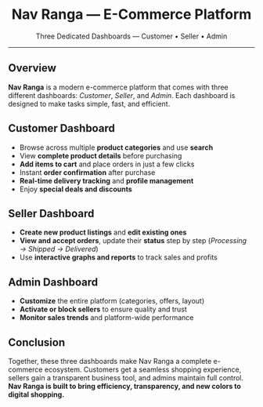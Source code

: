 <!-- README: Nav Ranga E-Commerce Platform -->
<div align="center">
  <h1>Nav Ranga — E-Commerce Platform</h1>
  <p>Three Dedicated Dashboards — Customer • Seller • Admin</p>
  <hr />
</div>

<!-- Overview -->
<section id="overview">
  <h2>Overview</h2>
  <p>
    <strong>Nav Ranga</strong> is a modern e-commerce platform that comes with three
    different dashboards: <em>Customer</em>, <em>Seller</em>, and <em>Admin</em>.
    Each dashboard is designed to make tasks simple, fast, and efficient.
  </p>
</section>

<!-- Customer Dashboard -->
<section id="customer-dashboard">
  <h2>Customer Dashboard</h2>
  <ul>
    <li>Browse across multiple <strong>product categories</strong> and use <strong>search</strong></li>
    <li>View <strong>complete product details</strong> before purchasing</li>
    <li><strong>Add items to cart</strong> and place orders in just a few clicks</li>
    <li>Instant <strong>order confirmation</strong> after purchase</li>
    <li><strong>Real-time delivery tracking</strong> and <strong>profile management</strong></li>
    <li>Enjoy <strong>special deals and discounts</strong></li>
  </ul>
</section>

<!-- Seller Dashboard -->
<section id="seller-dashboard">
  <h2>Seller Dashboard</h2>
  <ul>
    <li><strong>Create new product listings</strong> and <strong>edit existing ones</strong></li>
    <li><strong>View and accept orders</strong>, update their <strong>status</strong> step by step 
        (<em>Processing → Shipped → Delivered</em>)</li>
    <li>Use <strong>interactive graphs and reports</strong> to track sales and profits</li>
  </ul>
</section>

<!-- Admin Dashboard -->
<section id="admin-dashboard">
  <h2>Admin Dashboard</h2>
  <ul>
    <li><strong>Customize</strong> the entire platform (categories, offers, layout)</li>
    <li><strong>Activate or block sellers</strong> to ensure quality and trust</li>
    <li><strong>Monitor sales trends</strong> and platform-wide performance</li>
  </ul>
</section>

<!-- Conclusion -->
<section id="conclusion">
  <h2>Conclusion</h2>
  <p>
    Together, these three dashboards make Nav Ranga a complete e-commerce ecosystem.  
    Customers get a seamless shopping experience, sellers gain a transparent business tool, 
    and admins maintain full control.  
    <strong>Nav Ranga is built to bring efficiency, transparency, and new colors to digital shopping.</strong>
  </p>
</section>
